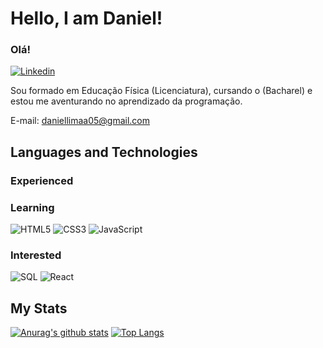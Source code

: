 <h1 align="left">Hello, I am Daniel! </h1>

### Olá!

[![Linkedin](https://img.shields.io/badge/LinkedIn-0077B5?style=for-the-badge&logo=linkedin&logoColor=white)](https://www.linkedin.com/in/daniel-lima-08845717a/)

Sou formado em Educação Física (Licenciatura), cursando o (Bacharel) e estou me aventurando no aprendizado da programação.

E-mail: [daniellimaa05@gmail.com](mailto:daniellimaa05@gmail.com)

## Languages and Technologies

### Experienced

### Learning

![HTML5](https://img.shields.io/badge/-HTML5-E34F26?style=flat-square&logo=html5&logoColor=white)
![CSS3](https://img.shields.io/badge/-CSS3-1572B6?style=flat-square&logo=css3)
![JavaScript](https://img.shields.io/badge/-JavaScript-323330?style=flat-square&logo=javascript)

### Interested

![SQL](https://img.shields.io/badge/-SQL-4479A1?style=flat-square&logo=PostgreSQL&logoColor=white)
![React](https://img.shields.io/badge/-React-1F232A?style=flat-square&logo=React&logoColor=white)

## My Stats

[![Anurag's github stats](https://github-readme-stats.vercel.app/api?username=danlimax&count_private=true&show_icons=true&theme=tokyonight)]()
[![Top Langs](https://github-readme-stats.vercel.app/api/top-langs/?username=danlimax&theme=tokyonight)]()
